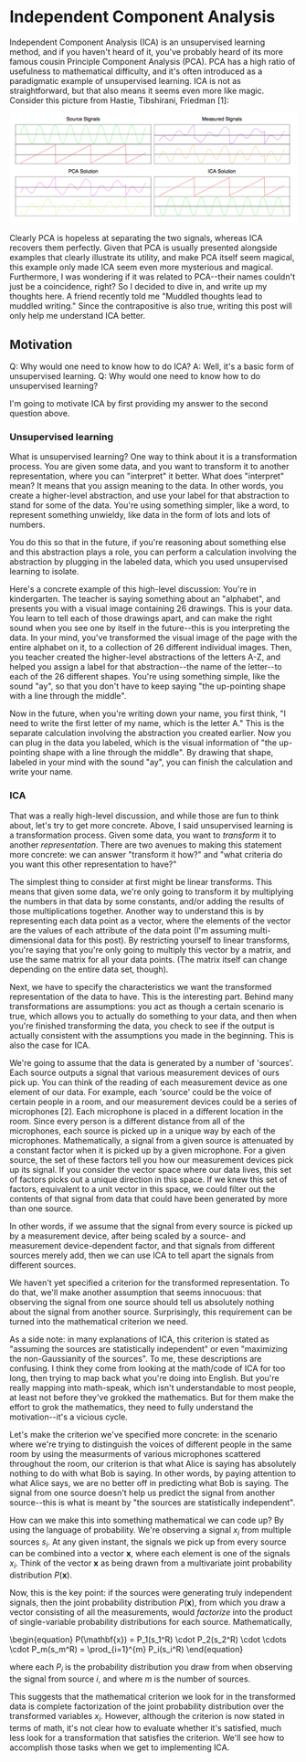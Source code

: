 # Independent Component Analysis

Independent Component Analysis (ICA) is an unsupervised learning method, and if you haven't heard of it, you've probably heard of its more famous cousin Principle Component Analysis (PCA). PCA has a high ratio of usefulness to mathematical difficulty, and it's often introduced as a paradigmatic example of unsupervised learning. ICA is not as straightforward, but that also means it seems even more like magic. Consider this picture from Hastie, Tibshirani, Friedman [1]:

![ICA vs PCA](images/ICA_PCA.png)

Clearly PCA is hopeless at separating the two signals, whereas ICA recovers them perfectly. Given that PCA is usually presented alongside examples that clearly illustrate its utility, and make PCA itself seem magical, this example only made ICA seem even more mysterious and magical. Furthermore, I was wondering if it was related to PCA--their names couldn't just be a coincidence, right? So I decided to dive in, and write up my thoughts here. A friend recently told me "Muddled thoughts lead to muddled writing." Since the contrapositive is also true, writing this post will only help me understand ICA better.


## Motivation

Q: Why would one need to know how to do ICA? 
A: Well, it's a basic form of unsupervised learning. 
Q: Why would one need to know how to do unsupervised learning?

I'm going to motivate ICA by first providing my answer to the second question above. 

### Unsupervised learning

What is unsupervised learning? One way to think about it is a transformation process. You are given some data, and you want to transform it to another representation, where you can "interpret" it better. What does "interpret" mean? It means that you assign meaning to the data. In other words, you create a higher-level abstraction, and use your label for that abstraction to stand for some of the data. You're using something simpler, like a word, to represent something unwieldy, like data in the form of lots and lots of numbers. 

You do this so that in the future, if you're reasoning about something else and this abstraction plays a role, you can perform a calculation involving the abstraction by plugging in the labeled data, which you used unsupervised learning to isolate.

Here's a concrete example of this high-level discussion: You're in kindergarten. The teacher is saying something about an "alphabet", and presents you with a visual image containing 26 drawings. This is your data. You learn to tell each of those drawings apart, and can make the right sound when you see one by itself in the future--this is you interpreting the data. In your mind, you've transformed the visual image of the page with the entire alphabet on it, to a collection of 26 different individual images. Then, you teacher created the higher-level abstractions of the letters A-Z, and helped you assign a label for that abstraction--the name of the letter--to each of the 26 different shapes. You're using something simple, like the sound "ay", so that you don't have to keep saying "the up-pointing shape with a line through the middle".

Now in the future, when you're writing down your name, you first think, "I need to write the first letter of my name, which is the letter A." This is the separate calculation involving the abstraction you created earlier. Now you can plug in the data you labeled, which is the visual information of "the up-pointing shape with a line through the middle". By drawing that shape, labeled in your mind with the sound "ay", you can finish the calculation and write your name.

### ICA

That was a really high-level discussion, and while those are fun to think about, let's try to get more concrete. Above, I said unsupervised learning is a transformation process. Given some data, you want to _transform_ it to another _representation_. There are two avenues to making this statement more concrete: we can answer "transform it how?" and "what criteria do you want this other representation to have?"

The simplest thing to consider at first might be linear transforms. This means that given some data, we're only going to transform it by multiplying the numbers in that data by some constants, and/or adding the results of those multiplications together. Another way to understand this is by representing each data point as a vector, where the elements of the vector are the values of each attribute of the data point (I'm assuming multi-dimensional data for this post). By restricting yourself to linear transforms, you're saying that you're only going to multiply this vector by a matrix, and use the same matrix for all your data points. (The matrix itself can change depending on the entire data set, though).

Next, we have to specify the characteristics we want the transformed representation of the data to have. This is the interesting part. Behind many transformations are assumptions: you act as though a certain scenario is true, which allows you to actually do something to your data, and then when you're finished transforming the data, you check to see if the output is actually consistent with the assumptions you made in the beginning. This is also the case for ICA.

We're going to assume that the data is generated by a number of 'sources'. Each source outputs a signal that various measurement devices of ours pick up. You can think of the reading of each measurement device as one element of our data. For example, each 'source' could be the voice of certain people in a room, and our measurement devices could be a series of microphones [2]. Each microphone is placed in a different location in the room. Since every person is a different distance from all of the microphones, each source is picked up in a unique way by each of the microphones. Mathematically, a signal from a given source is attenuated by a constant factor when it is picked up by a given microphone. For a given source, the set of these factors tell you how our measurement devices pick up its signal. If you consider the vector space where our data lives, this set of factors picks out a unique direction in this space. If we knew this set of factors, equivalent to a unit vector in this space, we could filter out the contents of that signal from data that could have been generated by more than one source.

In other words, if we assume that the signal from every source is picked up by a measurement device, after being scaled by a source- and measurement device-dependent factor, and that signals from different sources merely add, then we can use ICA to tell apart the signals from different sources.

We haven't yet specified a criterion for the transformed representation. To do that, we'll make another assumption that seems innocuous: that observing the signal from one source should tell us absolutely nothing about the signal from another source. Surprisingly, this requirement can be turned into the mathematical criterion we need. 

As a side note: in many explanations of ICA, this criterion is stated as "assuming the sources are statistically independent" or even "maximizing the non-Gaussianity of the sources". To me, these descriptions are confusing. I think they come from looking at the math/code of ICA for too long, then trying to map back what you're doing into English. But you're really mapping into math-speak, which isn't understandable to most people, at least not before they've grokked the mathematics. But for them make the effort to grok the mathematics, they need to fully understand the motivation--it's a vicious cycle.

Let's make the criterion we've specified more concrete: in the scenario where we're trying to distinguish the voices of different people in the same room by using the measurments of various microphones scattered throughout the room, our criterion is that what Alice is saying has absolutely nothing to do with what Bob is saying. In other words, by paying attention to what Alice says, we are no better off in predicting what Bob is saying. The signal from one source doesn't help us predict the signal from another source--this is what is meant by "the sources are statistically independent".

How can we make this into something mathematical we can code up? By using the language of probability. We're observing a signal $x_i$ from multiple sources $s_i$. At any given instant, the signals we pick up from every source can be combined into a vector $\mathbf{x}$, where each element is one of the signals $x_i$. Think of the vector $\mathbf{x}$ as being drawn from a multivariate joint probability distribution $P(\mathbf{x})$.

Now, this is the key point: if the sources were generating truly independent signals, then the joint probability distribution $P(\mathbf{x})$, from which you draw a vector consisting of all the measurements, would _factorize_ into the product of single-variable probability distributions for each source. Mathematically,

\begin{equation}
P(\mathbf{x}) = P_1(s_1^R) \cdot P_2(s_2^R) \cdot \cdots \cdot P_m(s_m^R) = \prod_{i=1}^{m} P_i(s_i^R)
\end{equation}

where each $P_i$ is the probability distribution you draw from when observing the signal from source $i$, and where $m$ is the number of sources.

This suggests that the mathematical criterion we look for in the transformed data is complete factorization of the joint probability distribution over the transformed variables $x_i$. However, although the criterion is now stated in terms of math, it's not clear how to evaluate whether it's satisfied, much less look for a transformation that satisfies the criterion. We'll see how to accomplish those tasks when we get to implementing ICA.
